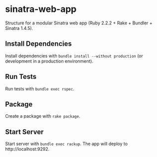sinatra-web-app
===============

Structure for a modular Sinatra web app (Ruby 2.2.2 + Rake + Bundler + Sinatra 1.4.5).

## Install Dependencies

Install dependencies with `bundle install --without production` (or development in a production environment).

## Run Tests

Run tests with `bundle exec rspec`.

## Package

Create a package with `rake package`.

## Start Server

Start server with `bundle exec rackup`. The app will deploy to http://localhost:9292.
